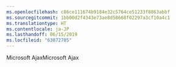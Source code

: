```yaml
---
ms.openlocfilehash: c86ce111674b9184e32c5764ce51233f8863abbf
ms.sourcegitcommit: 1bb00d2f4343e73ae8d58668f02297a3cf10a4c1
ms.translationtype: HT
ms.contentlocale: ja-JP
ms.lasthandoff: 06/15/2019
ms.locfileid: "63872705"
---
```

<span data-ttu-id="1c8c4-101">Microsoft Ajax</span><span class="sxs-lookup"><span data-stu-id="1c8c4-101">Microsoft Ajax</span></span>